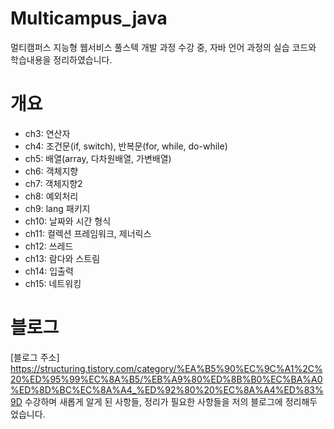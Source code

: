 # Multicampus_java
멀티캠퍼스 지능형 웹서비스 풀스텍 개발 과정 수강 중, 자바 언어 과정의 실습 코드와 학습내용을 정리하였습니다.

# 개요
- ch3: 연산자
- ch4: 조건문(if, switch), 반복문(for, while, do-while)
- ch5: 배열(array, 다차원배열, 가변배열)
- ch6: 객체지향
- ch7: 객체지향2
- ch8: 예외처리
- ch9: lang 패키지
- ch10: 날짜와 시간 형식
- ch11: 컬렉션 프레임워크, 제너릭스
- ch12: 쓰레드
- ch13: 람다와 스트림
- ch14: 입출력
- ch15: 네트워킹

# 블로그

[블로그 주소] https://structuring.tistory.com/category/%EA%B5%90%EC%9C%A1%2C%20%ED%95%99%EC%8A%B5/%EB%A9%80%ED%8B%B0%EC%BA%A0%ED%8D%BC%EC%8A%A4_%ED%92%80%20%EC%8A%A4%ED%83%9D
수강하며 새롭게 알게 된 사항들, 정리가 필요한 사항들을 저의 블로그에 정리해두었습니다.
